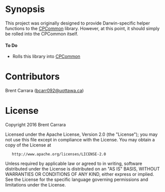 Synopsis
========
This project was originally designed to provide Darwin-specific helper functions to the [CPCommon](https://github.com/bcarr092/CPCommon) library. However, at this point, it should simply be rolled into the CPCommon itself.

#### To Do
 * Rolls this library into [CPCommon](https://github.com/bcarr092/CPCommon)

Contributors
============
Brent Carrara (bcarr092@uottawa.ca)

License
=======

   Copyright 2016 Brent Carrara 

   Licensed under the Apache License, Version 2.0 (the "License");
   you may not use this file except in compliance with the License.
   You may obtain a copy of the License at

       http://www.apache.org/licenses/LICENSE-2.0

   Unless required by applicable law or agreed to in writing, software
   distributed under the License is distributed on an "AS IS" BASIS,
   WITHOUT WARRANTIES OR CONDITIONS OF ANY KIND, either express or implied.
   See the License for the specific language governing permissions and
   limitations under the License.
